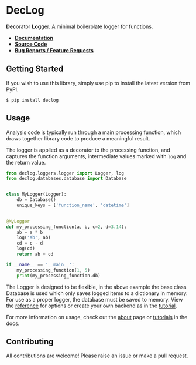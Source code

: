 # DecLog

**Dec**orator **Log**ger. A minimal boilerplate logger for functions.

- [**Documentation**](https://josh-read.github.io/declog/)
- [**Source Code**](https://github.com/josh-read/declog)
- [**Bug Reports / Feature Requests**](https://github.com/josh-read/declog/issues)

## Getting Started

If you wish to use this library, simply use pip to install the
latest version from PyPI.

```commandline
$ pip install declog
```

## Usage

Analysis code is typically run through a main processing function, 
which draws together library code to produce a meaningful result.

The logger is applied as a decorator to the processing function,
and captures the function arguments, intermediate values marked
with `log` and the return value.

```python
from declog.loggers.logger import Logger, log
from declog.databases.database import Database


class MyLogger(Logger):
    db = Database()
    unique_keys = ['function_name', 'datetime']

    
@MyLogger
def my_processing_function(a, b, c=2, d=3.14):
    ab = a * b
    log('ab', ab)
    cd = c - d
    log(cd)
    return ab + cd

if __name__ == '__main__':
    my_processing_function(1, 5)
    print(my_processing_function.db)

```

The Logger is designed to be flexible, in the above example the base class
Database is used which only saves logged items to a dictionary in memory.
For use as a proper logger, the database must be saved to memory. View the
[reference](reference.md) for options or create your own backend as in the
[tutorial](tutorial.md).

For more information on usage, check out the [about](about.md) page or
[tutorials](tutorial.md) in the docs.

## Contributing

All contributions are welcome! Please raise an issue or make a pull request.

